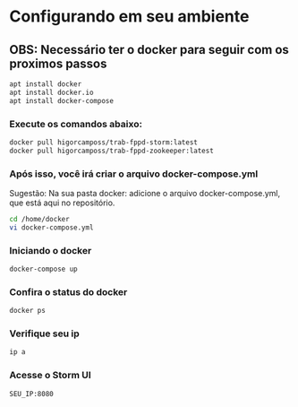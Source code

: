 # Configurando em seu ambiente

## OBS: Necessário ter o docker para seguir com os proximos passos
```bash
apt install docker
apt install docker.io
apt install docker-compose
```

### Execute os comandos abaixo: 

```bash
docker pull higorcamposs/trab-fppd-storm:latest
docker pull higorcamposs/trab-fppd-zookeeper:latest
```
### Após isso, você irá criar o arquivo docker-compose.yml
Sugestão: Na sua pasta docker: adicione o arquivo docker-compose.yml, que está aqui no repositório. 
```bash
cd /home/docker
vi docker-compose.yml
```

### Iniciando o docker
```bash
docker-compose up
```

### Confira o status do docker
```bash
docker ps
```

### Verifique seu ip
```bash
ip a
```

### Acesse o Storm UI
```bash
SEU_IP:8080
```

